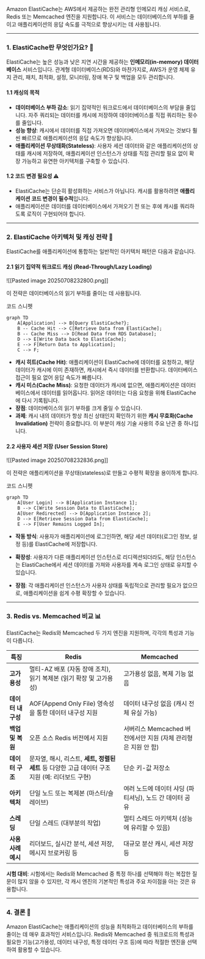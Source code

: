 
Amazon ElastiCache는 AWS에서 제공하는 완전 관리형 인메모리 캐싱 서비스로, Redis 또는 Memcached 엔진을 지원합니다. 이 서비스는 데이터베이스의 부하를 줄이고 애플리케이션의 응답 속도를 극적으로 향상시키는 데 사용됩니다.

---

### 1. ElastiCache란 무엇인가요? 🤔

ElastiCache는 높은 성능과 낮은 지연 시간을 제공하는 **인메모리(in-memory) 데이터베이스** 서비스입니다. 관계형 데이터베이스(RDS)와 마찬가지로, AWS가 운영 체제 유지 관리, 패치, 최적화, 설정, 모니터링, 장애 복구 및 백업을 모두 관리합니다.

#### 1.1 캐싱의 목적

- **데이터베이스 부하 감소**: 읽기 집약적인 워크로드에서 데이터베이스의 부담을 줄입니다. 자주 쿼리되는 데이터를 캐시에 저장하여 데이터베이스를 직접 쿼리하는 횟수를 줄입니다.
- **성능 향상**: 캐시에서 데이터를 직접 가져오면 데이터베이스에서 가져오는 것보다 훨씬 빠르므로 애플리케이션의 응답 속도가 향상됩니다.
- **애플리케이션 무상태화(Stateless)**: 사용자 세션 데이터와 같은 애플리케이션의 상태를 캐시에 저장하여, 애플리케이션 인스턴스가 상태를 직접 관리할 필요 없이 확장 가능하고 유연한 아키텍처를 구축할 수 있습니다.

#### 1.2 코드 변경 필요성 ⚠️

- ElastiCache는 단순히 활성화하는 서비스가 아닙니다. 캐시를 활용하려면 **애플리케이션 코드 변경이 필수적**입니다.
- 애플리케이션은 데이터를 데이터베이스에서 가져오기 전 또는 후에 캐시를 쿼리하도록 로직이 구현되어야 합니다.

---

### 2. ElastiCache 아키텍처 및 캐싱 전략 🧠

ElastiCache를 애플리케이션에 통합하는 일반적인 아키텍처 패턴은 다음과 같습니다.

#### 2.1 읽기 집약적 워크로드 캐싱 (Read-Through/Lazy Loading)

![[Pasted image 20250708232800.png]]

이 전략은 데이터베이스의 읽기 부하를 줄이는 데 사용됩니다.

코드 스니펫

```
graph TD
    A[Application] --> B{Query ElastiCache?};
    B -- Cache Hit --> C[Retrieve Data from ElastiCache];
    B -- Cache Miss --> D[Read Data from RDS Database];
    D --> E[Write Data back to ElastiCache];
    E --> F[Return Data to Application];
    C --> F;
```

- **캐시 히트(Cache Hit)**: 애플리케이션이 ElastiCache에 데이터를 요청하고, 해당 데이터가 캐시에 이미 존재하면, 캐시에서 즉시 데이터를 반환합니다. 데이터베이스 접근이 필요 없어 응답 속도가 빠릅니다.
- **캐시 미스(Cache Miss)**: 요청한 데이터가 캐시에 없으면, 애플리케이션은 데이터베이스에서 데이터를 읽어옵니다. 읽어온 데이터는 다음 요청을 위해 ElastiCache에 다시 기록됩니다.
- **장점**: 데이터베이스의 읽기 부하를 크게 줄일 수 있습니다.
- **과제**: 캐시 내의 데이터가 항상 최신 상태인지 확인하기 위한 **캐시 무효화(Cache Invalidation)** 전략이 중요합니다. 이 부분이 캐싱 기술 사용의 주요 난관 중 하나입니다.

#### 2.2 사용자 세션 저장 (User Session Store)

![[Pasted image 20250708232836.png]]

이 전략은 애플리케이션을 무상태(stateless)로 만들고 수평적 확장을 용이하게 합니다.

코드 스니펫

```
graph TD
    A[User Login] --> B[Application Instance 1];
    B --> C[Write Session Data to ElastiCache];
    A[User Redirected] --> D[Application Instance 2];
    D --> E[Retrieve Session Data from ElastiCache];
    E --> F[User Remains Logged In];
```

- **작동 방식**: 사용자가 애플리케이션에 로그인하면, 해당 세션 데이터(로그인 정보, 설정 등)를 ElastiCache에 저장합니다.
    
- **확장성**: 사용자가 다른 애플리케이션 인스턴스로 리디렉션되더라도, 해당 인스턴스는 ElastiCache에서 세션 데이터를 가져와 사용자를 계속 로그인 상태로 유지할 수 있습니다.
    
- **장점**: 각 애플리케이션 인스턴스가 사용자 상태를 독립적으로 관리할 필요가 없으므로, 애플리케이션을 쉽게 수평 확장할 수 있습니다.
    

---

### 3. Redis vs. Memcached 비교 📊

ElastiCache는 Redis와 Memcached 두 가지 엔진을 지원하며, 각각의 특성과 기능이 다릅니다.

| 특징           | Redis                                                        | Memcached                                |
| ------------ | ------------------------------------------------------------ | ---------------------------------------- |
| **고가용성**     | 멀티-AZ 배포 (자동 장애 조치), 읽기 복제본 (읽기 확장 및 고가용성)                   | 고가용성 없음, 복제 기능 없음                        |
| **데이터 내구성**  | AOF(Append Only File) 영속성을 통한 데이터 내구성 지원                     | 데이터 내구성 없음 (캐시 전체 유실 가능)                 |
| **백업 및 복원**  | 오픈 소스 Redis 버전에서 지원                                          | 서버리스 Memcached 버전에서만 지원 (자체 관리형은 지원 안 함) |
| **데이터 구조**   | 문자열, 해시, 리스트, **세트, 정렬된 세트** 등 다양한 고급 데이터 구조 지원 (예: 리더보드 구현) | 단순 키-값 저장소                               |
| **아키텍처**     | 단일 노드 또는 복제본 (마스터/슬레이브)                                      | 여러 노드에 데이터 샤딩 (파티셔닝), 노드 간 데이터 공유        |
| **스레딩**      | 단일 스레드 (대부분의 작업)                                             | 멀티 스레드 아키텍처 (성능에 유리할 수 있음)               |
| **사용 사례 예시** | 리더보드, 실시간 분석, 세션 저장, 메시지 브로커링 등                              | 대규모 분산 캐시, 세션 저장 등                       |

**시험 대비**: 시험에서는 Redis와 Memcached 중 특정 하나를 선택해야 하는 복잡한 질문이 많지 않을 수 있지만, 각 캐시 엔진의 기본적인 특성과 주요 차이점을 아는 것은 유용합니다.

---

### 4. 결론 🏁

Amazon ElastiCache는 애플리케이션의 성능을 최적화하고 데이터베이스의 부하를 줄이는 데 매우 효과적인 서비스입니다. Redis와 Memcached 중 워크로드의 특성과 필요한 기능(고가용성, 데이터 내구성, 특정 데이터 구조 등)에 따라 적절한 엔진을 선택하여 활용할 수 있습니다.
